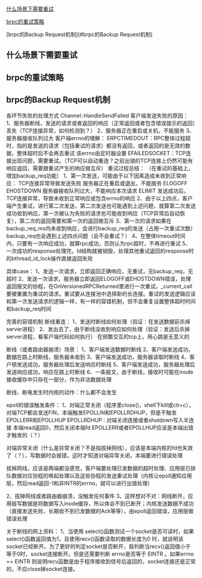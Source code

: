 [什么场景下需要重试](#什么场景下需要重试)

[brpc的重试策略](#brpc的重试策略)

[brpc的Backup Request机制](#brpc的Backup Request机制)

## 什么场景下需要重试


## brpc的重试策略

## brpc的Backup Request机制

各环节失败的处理方式
Channel::HandleSendFailed
客户端发送失败的原因：
1、服务器断线，发送的请求或者返回的响应（正常返回或者包含错误提示的返回）丢失（TCP连接异常，如何检测到？）
2、服务器正在重启或关机，不能服务
3、服务器接收队列过大
客户端errno的理解：
ERPCTIMEDOUT：RPC整体过程超时，指的是发送的请求（包括重试的请求）都没有返回，或者返回的是无效的数据，整体超时后不会再去重试
              该errno由定时器设置
EFAILEDSOCKET：TCP连接出现问题，需要重试。（TCP可以自动重连？之前出错的TCP连接上仍然可能有响应返回，需要跟重试产生的响应做互斥）
重试过程总结：
（在重试的基础上，增加backup_req功能）
1、第一次发送，可能由于以下因素造成未收到正常响应：
   TCP连接异常导致发送失败
   服务器正在重启或退出，不能服务  ELOGOFF  EHOSTDOWN
   服务器接收队列过大，不能响应本次请求  ELIMIT
   发送成功后，TCP连接异常，导致未收到正常响应或包含errno的响应
2、由于以上四点，客户端产生重试，进行第二次发送，第二次发送也可能遇到上述问题，就算第二次发送成功收到响应，第一次被认为失败的请求也可能收到响应（TCP异常后自动恢复），第二次的返回需要和第一次的返回做互斥
3、第一次的请求如果在backup_req_ms内未收到响应，会进行backup_req的发送（占用一次重试次数）
   backup_req也会遇到上述四点问题（会不会重试？）
4、在整体timeout时间内，只要有一次响应成功，就算rpc成功，否则认为rpc超时，不再进行重试
5、一次成功的response处理完，Id结构就被销毁，处理其他重试返回的response时的bthread_id_lock操作直接返回失败

具体case：
1、发送一次请求，立即返回正确响应，无重试，无backup_req，无超时
2、发送一次请求，服务器立即返回ELOGOFF或EHOSTDOWN错误，处理返回报文的协程，在OnVersionedRPCReturned里进行一次重试，_current_call要被重置为重试的请求。重试要从连接池中选择新的长连接。重试的发送逻辑应该和第一次发送请求的逻辑一样，有一样的容错机制，但不会重复设置整体超时时间和backup_req时间



完善的容错机制
断线重连：
1、发送时断线如何处理（验证：在发送数据前杀掉server进程）
2、发出去了，由于断线没收到响应如何处理（验证：发送后杀掉server进程，看客户端代码如何执行）
在频繁交互的tcp上，用心跳是无意义的

断线（或者路由器崩溃）场景：
1、客户端发送数据时断线
2、客户端发送成功，数据在路上时断线，服务器未收到
3、客户端发送成功，服务器读取时断线
4、客户顿发送成功，服务器处理后发送响应时断线
5、客户端发送成功，服务器处理后发送响应成功，响应在路上时断线
6、一条报文，由于断线，接收时可能在inode接收缓存中只存在一部分，作为非法数据处理

断线、断电发生时内核的动作：什么都不会发生

epoll的错误触发条件：
1、对端正常关闭（程序里close()，shell下kill或ctr+c），对端TCP都会发送FIN，本端触发EPOLLIN和EPOLLRDHUP，但是不触发EPOLLERR和EPOLLHUP
   EPOLLRDHUP : 对端关闭连接或者shutdown写入半连接
   本端read返回0，然后关闭本端fd
   EPOLLERR或者EPOLLHUP应该是本端出错才触发的（？）
   
   对端异常关闭（什么是异常关闭？不是指拔掉网线），应该是本端内核的fd也失效了（？），写数据时会报错，这时才知道对端异常关闭，本端要进行错误处理
   
   拔掉网线，应该是两端都没感觉，客户端要处理已发数据的超时处理、应用层已排队数据对应协程的唤起处理以及这些协程的发送重试处理（内核让epoll通知应用层，然后read返回-1和非INTR的errno，就可以进行出错处理）
   
2、拔掉网线或者路由器崩溃，没触发任何事件
3、这样想对不对：网线断开，应用层写数据是将数据写入inode缓存，所以体会不到已断开；内核发送数据不成功（直接发送失败、长期收不到已发数据的Ack等等），由epoll返回错误，应用层做错误处理

关于断线的网上资料：
1、当使用 select()函数测试一个socket是否可读时，如果select()函数返回值为1，且使用recv()函数读取的数据长度为0 时，就说明该socket已经断开。为了更好的判定socket是否断开，我判断当recv()返回值小于等于0时，socket连接断开。但是还需要判断 errno是否等于 EINTR 。如果errno == EINTR 则说明recv函数是由于程序接收到信号后返回的，socket连接还是正常的，不应close掉socket连接。


